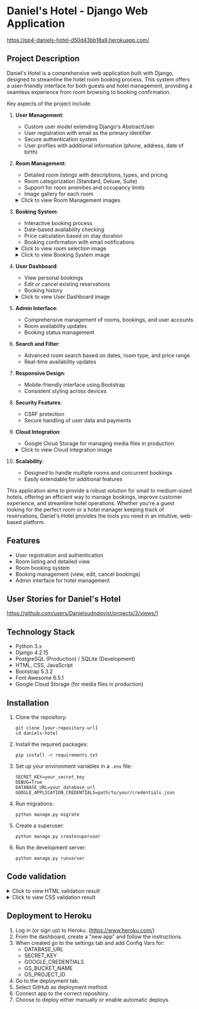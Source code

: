 # Daniel's Hotel - Django Web Application
https://pp4-daniels-hotel-d50d43bb18a9.herokuapp.com/

## Project Description

Daniel's Hotel is a comprehensive web application built with Django, designed to streamline the hotel room booking process. This system offers a user-friendly interface for both guests and hotel management, providing a seamless experience from room browsing to booking confirmation.

Key aspects of the project include:

1. **User Management**: 
   - Custom user model extending Django's AbstractUser
   - User registration with email as the primary identifier
   - Secure authentication system
   - User profiles with additional information (phone, address, date of birth)

2. **Room Management**:
   - Detailed room listings with descriptions, types, and pricing
   - Room categorization (Standard, Deluxe, Suite)
   - Support for room amenities and occupancy limits
   - Image gallery for each room

   <details>
   <summary>Click to view Room Management images</summary>

   ![Room Management Image 1](https://github.com/user-attachments/assets/83a3824e-7a91-4ecc-b224-008a6edcd56f)
   ![Room Management Image 2](https://github.com/user-attachments/assets/f4b27904-f4c2-4e94-bc1b-1a1e5cf3fa09)
   </details>

3. **Booking System**:
   - Interactive booking process
   - Date-based availability checking
   - Price calculation based on stay duration
   - Booking confirmation with email notifications

   <details>
   <summary>Click to view room selection image</summary>

   ![Room Selection Image](https://github.com/user-attachments/assets/2dd66105-9c4a-4639-8934-d6e0b8b0a266)
   </details>

   <details>
   <summary>Click to view Booking System image</summary>

   ![Booking System Image](https://github.com/user-attachments/assets/2c300330-0fa9-45a5-8664-db96c1a321d0)
   </details>

4. **User Dashboard**:
   - View personal bookings
   - Edit or cancel existing reservations
   - Booking history

   <details>
   <summary>Click to view User Dashboard image</summary>

   ![User Dashboard Image](https://github.com/user-attachments/assets/b3a5c826-18ba-4ba2-af6b-8111befd8e2d)
   </details>

5. **Admin Interface**:
   - Comprehensive management of rooms, bookings, and user accounts
   - Room availability updates
   - Booking status management

6. **Search and Filter**:
   - Advanced room search based on dates, room type, and price range
   - Real-time availability updates

7. **Responsive Design**:
   - Mobile-friendly interface using Bootstrap
   - Consistent styling across devices

8. **Security Features**:
   - CSRF protection
   - Secure handling of user data and payments

9. **Cloud Integration**:
   - Google Cloud Storage for managing media files in production

   <details>
   <summary>Click to view Cloud Integration image</summary>

   ![Cloud Integration Image](https://github.com/user-attachments/assets/19c10c0e-9a96-4fd8-93ec-f7ce7333bf44)
   </details>
   
10. **Scalability**:
    - Designed to handle multiple rooms and concurrent bookings
    - Easily extendable for additional features

This application aims to provide a robust solution for small to medium-sized hotels, offering an efficient way to manage bookings, improve customer experience, and streamline hotel operations. Whether you're a guest looking for the perfect room or a hotel manager keeping track of reservations, Daniel's Hotel provides the tools you need in an intuitive, web-based platform.

## Features
- User registration and authentication
- Room listing and detailed view
- Room booking system
- Booking management (view, edit, cancel bookings)
- Admin interface for hotel management

## User Stories for Daniel's Hotel
https://github.com/users/Danielsudndqvist/projects/3/views/1

## Technology Stack
- Python 3.x
- Django 4.2.15
- PostgreSQL (Production) / SQLite (Development)
- HTML, CSS, JavaScript
- Bootstrap 5.3.2
- Font Awesome 6.5.1
- Google Cloud Storage (for media files in production)

## Installation

1. Clone the repository:
   ```
   git clone [your-repository-url]
   cd daniels-hotel
   ```

2. Install the required packages:
   ```
   pip install -r requirements.txt
   ```

3. Set up your environment variables in a `.env` file:
   ```
   SECRET_KEY=your_secret_key
   DEBUG=True
   DATABASE_URL=your_database_url
   GOOGLE_APPLICATION_CREDENTIALS=path/to/your/credentials.json
   ```

4. Run migrations:
   ```
   python manage.py migrate
   ```

5. Create a superuser:
   ```
   python manage.py createsuperuser
   ```

6. Run the development server:
   ```
   python manage.py runserver
   ```

## Code validation 
<details>
<summary>Click to view HTML validation result</summary>

![HTML Validation](https://github.com/user-attachments/assets/88c1bf24-01ec-4377-80b7-dc2e9ff94362)
</details>

<details>
<summary>Click to view CSS validation result</summary>

![CSS Validation](https://github.com/user-attachments/assets/551e6f13-ba8a-444b-886f-fd18f9fc5855)
</details>

## Deployment to Heroku
1. Log in (or sign up) to Heroku. (https://www.heroku.com/)
2. From the dashboard, create a "new app" and follow the instructions.
3. When created go to the settings tab and add Config Vars for:
   - DATABASE_URL
   - SECRET_KEY
   - GOOGLE_CREDENTIALS
   - GS_BUCKET_NAME
   - GS_PROJECT_ID
4. Go to the deployment tab.
5. Select GitHub as deployment method.
6. Connect app to the correct repository.
7. Choose to deploy either manually or enable automatic deploys.

